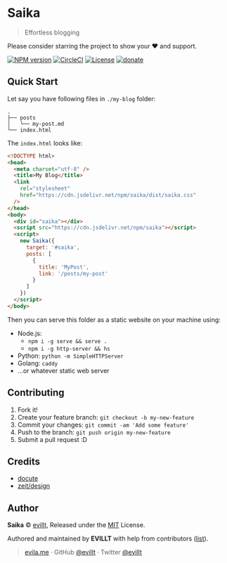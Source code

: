 # Saika

> Effortless blogging

Please consider starring the project to show your ❤️ and support.

[![NPM version](https://badgen.net/npm/v/saika?icon=npm)](https://npmjs.com/package/saika)
[![CircleCI](https://badgen.net/circleci/github/evillt/saika?icon=circleci)](https://circleci.com/gh/evillt/saika/tree/master)
[![License](https://badgen.net/npm/license/saika)](./LICENSE)
[![donate](https://badgen.net/badge/support%20me/donate/f2a)](https://donate.evila.me)

## Quick Start

Let say you have following files in `./my-blog` folder:

```
.
├── posts
│   └── my-post.md
└── index.html
```

The `index.html` looks like:

```html
<!DOCTYPE html>
<head>
  <meta charset="utf-8" />
  <title>My Blog</title>
  <link
    rel="stylesheet"
    href="https://cdn.jsdelivr.net/npm/saika/dist/saika.css"
  />
</head>
<body>
  <div id="saika"></div>
  <script src="https://cdn.jsdelivr.net/npm/saika"></script>
  <script>
    new Saika({
      target: '#saika',
      posts: [
        {
          title: 'MyPost',
          link: '/posts/my-post'
        }
      ]
    })
  </script>
</body>
```

Then you can serve this folder as a static website on your machine using:

- Node.js:
  - `npm i -g serve && serve .`
  - `npm i -g http-server && hs`
- Python: `python -m SimpleHTTPServer`
- Golang: `caddy`
- ...or whatever static web server

## Contributing

1. Fork it!
2. Create your feature branch: `git checkout -b my-new-feature`
3. Commit your changes: `git commit -am 'Add some feature'`
4. Push to the branch: `git push origin my-new-feature`
5. Submit a pull request :D

## Credits

- [docute](https://github.com/egoist/docute)
- [zeit/design](https://zeit.co/design)

## Author

**Saika** © [evillt](https://github.com/evillt), Released under the [MIT](./LICENSE) License.

Authored and maintained by **EVILLT** with help from contributors ([list](https://github.com/evillt/saika/contributors)).

> [evila.me](https://evila.me) · GitHub [@evillt](https://github.com/evillt) · Twitter [@evillt](https://twitter.com/evillt)
